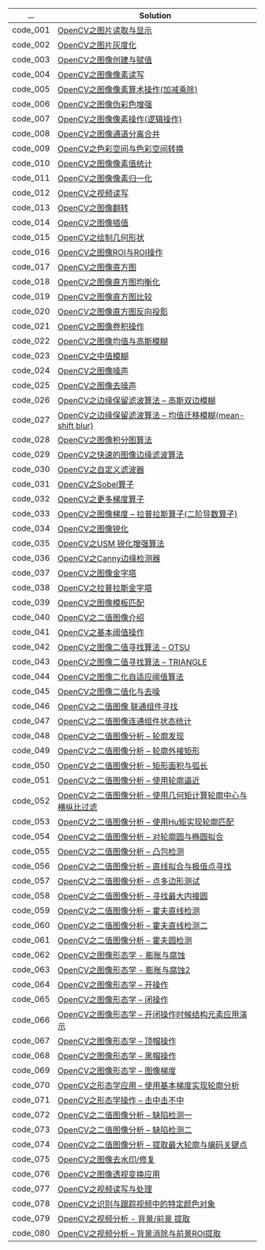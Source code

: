 
...    | Solution   
-------- | -------- 
code_001 | [OpenCV之图片读取与显示](./code_001) 
code_002 | [OpenCV之图片灰度化](./code_002) 
code_003 | [OpenCV之图像创建与赋值](./code_003) 
code_004 | [OpenCV之图像像素读写](./code_004) 
code_005 | [OpenCV之图像像素算术操作(加减乘除)](./code_005) 
code_006 | [OpenCV之图像伪彩色增强](./code_006) 
code_007 | [OpenCV之图像像素操作(逻辑操作)](./code_007) 
code_008 | [OpenCV之图像通道分离合并](./code_008) 
code_009 | [OpenCV之色彩空间与色彩空间转换](./code_009) 
code_010 | [OpenCV之图像像素值统计](./code_010) 
code_011 | [OpenCV之图像像素归一化](./code_011) 
code_012 | [OpenCV之视频读写](./code_012) 
code_013 | [OpenCV之图像翻转](./code_013) 
code_014 | [OpenCV之图像插值](./code_014) 
code_015 | [OpenCV之绘制几何形状](./code_015) 
code_016 | [OpenCV之图像ROI与ROI操作](./code_016) 
code_017 | [OpenCV之图像直方图](./code_017) 
code_018 | [OpenCV之图像直方图均衡化](./code_018) 
code_019 | [OpenCV之图像直方图比较](./code_019) 
code_020 | [OpenCV之图像直方图反向投影](./code_020) 
code_021 | [OpenCV之图像卷积操作](./code_021) 
code_022 | [OpenCV之图像均值与高斯模糊](./code_022) 
code_023 | [OpenCV之中值模糊](./code_023) 
code_024 | [OpenCV之图像噪声](./code_024) 
code_025 | [OpenCV之图像去噪声](./code_025) 
code_026 | [OpenCV之边缘保留滤波算法 – 高斯双边模糊](./code_026) 
code_027 | [OpenCV之边缘保留滤波算法 – 均值迁移模糊(mean-shift blur)](./code_027) 
code_028 | [OpenCV之图像积分图算法](./code_028) 
code_029 | [OpenCV之快速的图像边缘滤波算法](./code_029) 
code_030 | [OpenCV之自定义滤波器](./code_030) 
code_031 | [OpenCV之Sobel算子](./code_031) 
code_032 | [OpenCV之更多梯度算子](./code_032) 
code_033 | [OpenCV之图像梯度 – 拉普拉斯算子(二阶导数算子)](./code_033) 
code_034 | [OpenCV之图像锐化](./code_034) 
code_035 | [OpenCV之USM 锐化增强算法](./code_035) 
code_036 | [OpenCV之Canny边缘检测器](./code_036) 
code_037 | [OpenCV之图像金字塔](./code_037) 
code_038 | [OpenCV之拉普拉斯金字塔](./code_038) 
code_039 | [OpenCV之图像模板匹配](./code_039) 
code_040 | [OpenCV之二值图像介绍](./code_040) 
code_041 | [OpenCV之基本阈值操作](./code_041) 
code_042 | [OpenCV之图像二值寻找算法 – OTSU](./code_042) 
code_043 | [OpenCV之图像二值寻找算法 – TRIANGLE](./code_043) 
code_044 | [OpenCV之图像二化自适应阈值算法](./code_044) 
code_045 | [OpenCV之图像二值化与去噪](./code_045) 
code_046 | [OpenCV之二值图像 联通组件寻找](./code_046) 
code_047 | [OpenCV之二值图像连通组件状态统计](./code_047) 
code_048 | [OpenCV之二值图像分析 – 轮廓发现](./code_048) 
code_049 | [OpenCV之二值图像分析 – 轮廓外接矩形](./code_049) 
code_050 | [OpenCV之二值图像分析 – 矩形面积与弧长](./code_050) 
code_051 | [OpenCV之二值图像分析 – 使用轮廓逼近](./code_051) 
code_052 | [OpenCV之二值图像分析 – 使用几何矩计算轮廓中心与横纵比过滤](./code_052) 
code_053 | [OpenCV之二值图像分析 – 使用Hu矩实现轮廓匹配](./code_053) 
code_054 | [OpenCV之二值图像分析 – 对轮廓圆与椭圆拟合](./code_054) 
code_055 | [OpenCV之二值图像分析 – 凸包检测](./code_055) 
code_056 | [OpenCV之二值图像分析 – 直线拟合与极值点寻找](./code_056) 
code_057 | [OpenCV之二值图像分析 – 点多边形测试](./code_057) 
code_058 | [OpenCV之二值图像分析 – 寻找最大内接圆](./code_058) 
code_059 | [OpenCV之二值图像分析 – 霍夫直线检测](./code_059) 
code_060 | [OpenCV之二值图像分析 – 霍夫直线检测二](./code_060) 
code_061 | [OpenCV之二值图像分析 – 霍夫圆检测](./code_061) 
code_062 | [OpenCV之图像形态学 - 膨胀与腐蚀](./code_062) 
code_063 | [OpenCV之图像形态学 - 膨胀与腐蚀2](./code_063) 
code_064 | [OpenCV之图像形态学 – 开操作](./code_064) 
code_065 | [OpenCV之图像形态学 – 闭操作](./code_065) 
code_066 | [OpenCV之图像形态学 – 开闭操作时候结构元素应用演示](./code_066) 
code_067 | [OpenCV之图像形态学 – 顶帽操作](./code_067) 
code_068 | [OpenCV之图像形态学 – 黑帽操作](./code_068) 
code_069 | [OpenCV之图像形态学 – 图像梯度](./code_069) 
code_070 | [OpenCV之形态学应用 – 使用基本梯度实现轮廓分析](./code_070) 
code_071 | [OpenCV之形态学操作 – 击中击不中](./code_071) 
code_072 | [OpenCV之二值图像分析 – 缺陷检测一](./code_072) 
code_073 | [OpenCV之二值图像分析 – 缺陷检测二](./code_073) 
code_074 | [OpenCV之二值图像分析 – 提取最大轮廓与编码关键点](./code_074) 
code_075 | [OpenCV之图像去水印/修复](./code_075) 
code_076 | [OpenCV之图像透视变换应用](./code_076) 
code_077 | [OpenCV之视频读写与处理](./code_077) 
code_078 | [OpenCV之识别与跟踪视频中的特定颜色对象](./code_078) 
code_079 | [OpenCV之视频分析 - 背景/前景 提取](./code_079) 
code_080 | [OpenCV之视频分析 – 背景消除与前景ROI提取](./code_080) 

